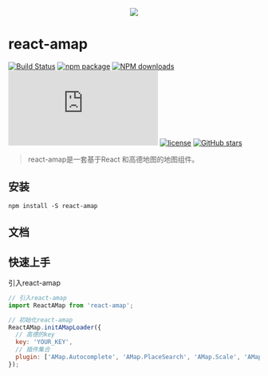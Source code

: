 <p align="center">
  <img src="https://cdn.rawgit.com/scholar-ink/react-amap/46f028fa/src/assets/react.jpg">
</p>

# react-amap
[![Build Status](https://travis-ci.org/scholar-ink/react-amap.svg?branch=master)](https://travis-ci.org/scholar-ink/react-amap)
[![npm package](https://img.shields.io/npm/v/react-amap.svg)](https://www.npmjs.org/package/react-amap)
[![NPM downloads](http://img.shields.io/npm/dm/react-amap.svg)](https://npmjs.org/package/react-amap)
![JS gzip size](http://img.badgesize.io/https://unpkg.com/react-amap/src/lib/index.js?compression=gzip&label=gzip%20size:%20JS)
[![license](https://img.shields.io/github/license/elemefe/react-amap.svg?style=flat-square)](https://github.com/scholar-ink/react-amap)
[![GitHub stars](https://img.shields.io/github/stars/scholar-ink/react-amap.svg?style=social&label=Star)](https://github.com/scholar-ink/react-amap)

> react-amap是一套基于React 和高德地图的地图组件。

## 安装
```
npm install -S react-amap
```

## 文档


## 快速上手

引入react-amap

```javascript
// 引入react-amap
import ReactAMap from 'react-amap';

// 初始化react-amap
ReactAMap.initAMapLoader({
  // 高德的key
  key: 'YOUR_KEY',
  // 插件集合
  plugin: ['AMap.Autocomplete', 'AMap.PlaceSearch', 'AMap.Scale', 'AMap.OverView', 'AMap.ToolBar', 'AMap.MapType', 'AMap.PolyEditor', 'AMap.CircleEditor']
});

